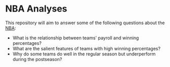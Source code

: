 # NBA Analyses 

This repository will aim to answer some of the following questions about the [NBA](https://www.nba.com/):
- What is the relationship between teams' payroll and winning percentages? 
- What are the salient features of teams with high winning percentages? 
- Why do some teams do well in the regular season but underperform during the postseason?